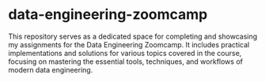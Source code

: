 # data-engineering-zoomcamp
This repository serves as a dedicated space for completing and showcasing my assignments for the Data Engineering Zoomcamp. It includes practical implementations and solutions for various topics covered in the course, focusing on mastering the essential tools, techniques, and workflows of modern data engineering.
